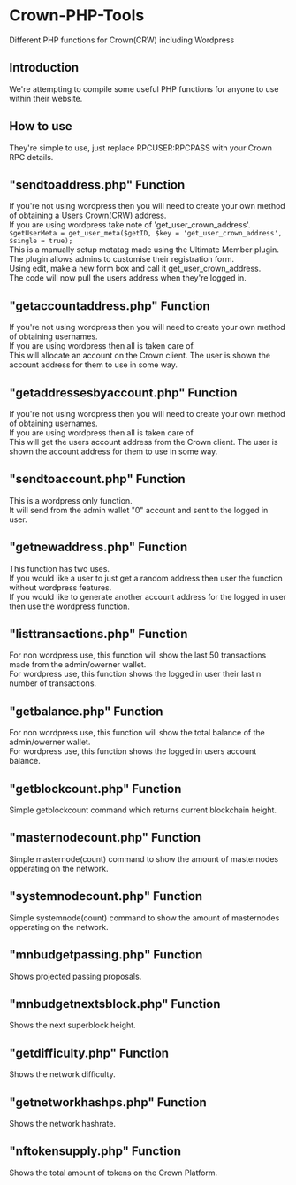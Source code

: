 # Crown-PHP-Tools
Different PHP functions for Crown(CRW) including Wordpress  

## Introduction
We're attempting to compile some useful PHP functions for anyone to use within their website.  

## How to use
They're simple to use, just replace RPCUSER:RPCPASS with your Crown RPC details.  

## "sendtoaddress.php" Function
If you're not using wordpress then you will need to create your own method of obtaining a Users Crown(CRW) address.  
If you are using wordpress take note of 'get_user_crown_address'.  
```$getUserMeta = get_user_meta($getID, $key = 'get_user_crown_address', $single = true);```  
This is a manually setup metatag made using the Ultimate Member plugin.  
The plugin allows admins to customise their registration form.  
Using edit, make a new form box and call it get_user_crown_address.  
The code will now pull the users address when they're logged in.  

## "getaccountaddress.php" Function
If you're not using wordpress then you will need to create your own method of obtaining usernames.  
If you are using wordpress then all is taken care of.  
This will allocate an account on the Crown client. The user is shown the account address for them to use in some way.  

## "getaddressesbyaccount.php" Function
If you're not using wordpress then you will need to create your own method of obtaining usernames.  
If you are using wordpress then all is taken care of.  
This will get the users account address from the Crown client. The user is shown the account address for them to use in some way.  

## "sendtoaccount.php" Function
This is a wordpress only function.  
It will send from the admin wallet "0" account and sent to the logged in user.  

## "getnewaddress.php" Function
This function has two uses.  
If you would like a user to just get a random address then user the function without wordpress features.  
If you would like to generate another account address for the logged in user then use the wordpress function.  

## "listtransactions.php" Function
For non wordpress use, this function will show the last 50 transactions made from the admin/owerner wallet.  
For wordpress use, this function shows the logged in user their last n number of transactions.  

## "getbalance.php" Function
For non wordpress use, this function will show the total balance of the admin/owerner wallet.  
For wordpress use, this function shows the logged in users account balance.  

## "getblockcount.php" Function
Simple getblockcount command which returns current blockchain height.  

## "masternodecount.php" Function
Simple masternode(count) command to show the amount of masternodes opperating on the network.  

## "systemnodecount.php" Function
Simple systemnode(count) command to show the amount of masternodes opperating on the network.  

## "mnbudgetpassing.php" Function
Shows projected passing proposals.  

## "mnbudgetnextsblock.php" Function
Shows the next superblock height.  

## "getdifficulty.php" Function
Shows the network difficulty.  

## "getnetworkhashps.php" Function
Shows the network hashrate.  

## "nftokensupply.php" Function
Shows the total amount of tokens on the Crown Platform.  